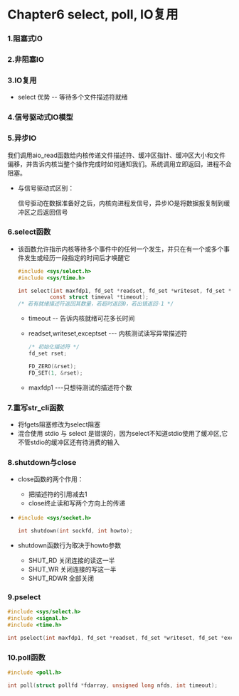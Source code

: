 # Chapter6 select, poll, IO复用

### 1.阻塞式IO

### 2.非阻塞IO

### 3.IO复用

- select 优势 -- 等待多个文件描述符就绪

### 4.信号驱动式IO模型

### 5.异步IO

我们调用aio_read函数给内核传递文件描述符、缓冲区指针、缓冲区大小和文件偏移，并告诉内核当整个操作完成时如何通知我们。系统调用立即返回，进程不会阻塞。

- 与信号驱动式区别：

  信号驱动在数据准备好之后，内核向进程发信号，异步IO是将数据报复制到缓冲区之后返回信号

### 6.select函数

- 该函数允许指示内核等待多个事件中的任何一个发生，并只在有一个或多个事件发生或经历一段指定的时间后才唤醒它

  ```c
  #include <sys/select.h>
  #include <sys/time.h>
  
  int select(int maxfdp1, fd_set *readset, fd_set *writeset, fd_set *exceptset,
            const struct timeval *timeout);
  /* 若有就绪描述符返回其数量，若超时返回0，若出错返回-1 */
  ```

  - timeout  -- 告诉内核就绪可花多长时间

  - readset,writeset,exceptset --- 内核测试读写异常描述符

    ```c
    /* 初始化描述符 */
    fd_set rset;
    
    FD_ZERO(&rset);
    FD_SET(1, &rset);
    ```

  - maxfdp1  ---只想待测试的描述符个数

### 7.重写str_cli函数

- 将fgets阻塞修改为select阻塞
- 混合使用 stdio 与 select 是错误的，因为select不知道stdio使用了缓冲区,它不管stdio的缓冲区还有待消费的输入

### 8.shutdown与close

- close函数的两个作用：

  - 把描述符的引用减去1
  - close终止读和写两个方向上的传递

- ```c
  #include <sys/socket.h>
  
  int shutdown(int sockfd, int howto);
  ```

- shutdown函数行为取决于howto参数

  - SHUT_RD  关闭连接的读这一半
  - SHUT_WR 关闭连接的写这一半
  - SHUT_RDWR 全部关闭

### 9.pselect

```c
#include <sys/select.h>
#include <signal.h>
#include <time.h>

int pselect(int maxfdp1, fd_set *readset, fd_set *writeset, fd_set *exceptset, const struct timespec *timeout, const sigset_t *sigmask);
```

### 10.poll函数

```c
#include <poll.h>

int poll(struct pollfd *fdarray, unsigned long nfds, int timeout);
```

